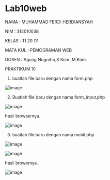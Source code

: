 # Lab10web

NAMA      : MUHAMMAD FERDI HERDIANSYAH

NIM       : 312010038

KELAS     : TI.20 D1

MATA KUL  : PEMOGRAMAN WEB

DOSEN     : Agung Nugroho,S.Kom.,M.Kom.

PRAKTIKUM 10 

1. buatlah file baru dengan nama form.php


![image](https://user-images.githubusercontent.com/101733752/171415180-2c23c4b2-951c-4fb8-988b-c46f21fe2f57.png)

2. Buatlah file baru dengan nama form_input.php

![image](https://user-images.githubusercontent.com/101733752/171415387-46b2bd30-5092-4e07-9268-321815c48f1a.png) 


hasil browsernya.

![image](https://user-images.githubusercontent.com/101733752/171416078-2a66aa46-8fb3-4193-a36b-daf8b86b4159.png)

3. buatlah file baru dengan nama mobil.php

![image](https://user-images.githubusercontent.com/101733752/171416281-a3157a00-5527-4189-a1b4-f42df6d754ef.png)

![image](https://user-images.githubusercontent.com/101733752/171416296-18602901-b760-43ef-b29c-308afda5a567.png)

hasil browernya. 

![image](https://user-images.githubusercontent.com/101733752/171416491-18374799-d31d-4ea1-883a-7b0e3e6d90c8.png)




